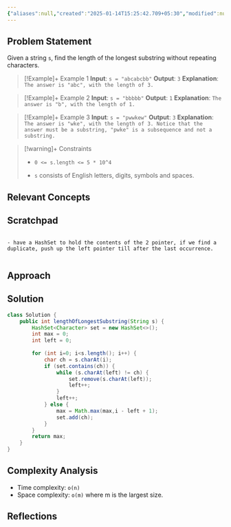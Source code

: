```yaml
---
{"aliases":null,"created":"2025-01-14T15:25:42.709+05:30","modified":null,"completed":true,"redo":false,"Perfect":true,"Description":null,"leetcode-index":3,"link":"https://leetcode.com/problems/longest-substring-without-repeating-characters","difficulty":"Medium","tags":["leetcode/hash-table","leetcode/string","leetcode/sliding-window","programming/practice"],"date created":"Wednesday, December 18th 2024, 8:27:27 am","date modified":"Wednesday, December 18th 2024, 9:33:53 am","publish":true,"PassFrontmatter":true,"updated":"2025-01-14T15:29:34.173+05:30"}
---
```




## Problem Statement

Given a string `s`, find the length of the longest <span data-keyword="substring-nonempty">substring</span> without repeating characters.

 

>[!Example]+ Example 1
>**Input**: `s = "abcabcbb"`
>**Output**: `3`
>**Explanation**: `The answer is "abc", with the length of 3.
>`

>[!Example]+ Example 2
>**Input**: `s = "bbbbb"`
>**Output**: `1`
>**Explanation**: `The answer is "b", with the length of 1.
>`

>[!Example]+ Example 3
>**Input**: `s = "pwwkew"`
>**Output**: `3`
>**Explanation**: `The answer is "wke", with the length of 3.
>Notice that the answer must be a substring, "pwke" is a subsequence and not a substring.
>`

>[!warning]+ Constraints
>- `0 <= s.length <= 5 * 10^4`
>
>- `s` consists of English letters, digits, symbols and spaces.

## Relevant Concepts
## Scratchpad
```

- have a HashSet to hold the contents of the 2 pointer, if we find a duplicate, push up the left pointer till after the last occurrence.


```
## Approach
## Solution
```Java
class Solution {
    public int lengthOfLongestSubstring(String s) {
        HashSet<Character> set = new HashSet<>();
        int max = 0;
        int left = 0;
        
        for (int i=0; i<s.length(); i++) {
            char ch = s.charAt(i);
            if (set.contains(ch)) {
                while (s.charAt(left) != ch) {
                    set.remove(s.charAt(left));
                    left++;
                }
                left++;
            } else {
                max = Math.max(max,i - left + 1);
                set.add(ch);
            }
        }
        return max;
    }
}
```

## Complexity Analysis
- Time complexity: `o(n)`
- Space complexity: `o(m)` where m is the largest size.

## Reflections
